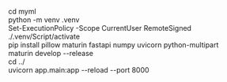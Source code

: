 cd myml <br>
python -m venv .venv <br>
Set-ExecutionPolicy -Scope CurrentUser RemoteSigned    <br>
./.venv/Script/activate <br>
pip install pillow maturin fastapi numpy uvicorn python-multipart<br>
maturin develop --release <br>
cd ../ <br>
uvicorn app.main:app --reload --port 8000  <br>

